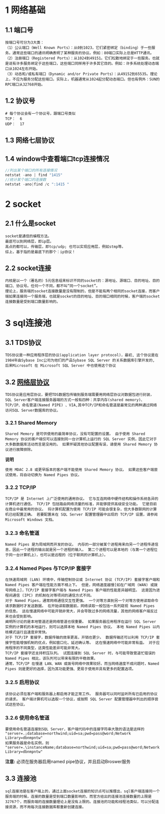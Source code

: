 # 1 网络基础
## 1.1 端口号
    按端口号可分为3大类：
    （1）公认端口（Well Known Ports）：从0到1023，它们紧密绑定（binding）于一些服务。通常这些端口的通讯明确表明了某种服务的协议。例如：80端口实际上总是HTTP通讯。   
    （2）注册端口（Registered Ports）：从1024到49151。它们松散地绑定于一些服务。也就是说有许多服务绑定于这些端口，这些端口同样用于许多其它目的。例如：许多系统处理动态端口从1024左右开始。  
    （3）动态和/或私有端口（Dynamic and/or Private Ports）：从49152到65535。理论上，不应为服务分配这些端口。实际上，机器通常从1024起分配动态端口。但也有例外：SUN的RPC端口从32768开始。  
## 1.2 协议号
    # 每个协议会有一个协议号，跟端口号类似
    TCP：  6 
    UDP：  17

## 1.3 网络七层协议
## 1.4 window中查看端口tcp连接情况
```csharp
//列出某个端口的所有连接情况
netstat -ano | find "1415"
//统计某个端口的连接数
netstat -ano|find /c ":1415 "
```
# 2 socket
## 2.1 什么是socket
    socket是通信的编程方法。
    最底可以到网络层，即ip层。
    高点的都可以，传输层，即tcp/udp; 也可以实现应用层，例如stmp等。
    综上，基于指的是最底下的那个：ip协议！
## 2.2 socket连接
    内核是以一个（著名的）5元信息组来标识不同的socket的：源地址、源端口、目的地址、目的端口、协议号。任何一个不同，都不叫“同一个socket”。
    理论上，服务端的socket连接数量是没有限制的，但是不能有两个相同的socket连接，而客户端如果连接同一个服务端，也就是socket的目的地址、目的端口相同的时候，客户端的socket连接数量是受到端口数量影响的。
# 3 sql连接池
## 3.1 TDS协议
    TDS协议是一种应用程序层的协议(application layer protocol)，最初, 这个协议是在1984年由Sybase Inc公司为他们的产品Sybase SQL Server 的关系数据库引擎开发的, 后来Microsoft 在 Microsoft SQL Server 中也使用这个协议
## 3.2 [网络层协议](https://msdn.microsoft.com/zh-cn/library/ms187892.aspx)
    TDS协议是应用层协议，要把TDS数据包传输到服务端需要用网络层协议对数据包进行封装，SQL Server客户端连接服务器端的方式一般有四种：共享内存(shared memory)、TCP/IP、命名管道(Named PIPE) 、VIA,其中TCP/IP和命名管道是最常见的两种通过网络访问SQL Server数据库的协议。
### 3.2.1 Shared Memory
    Shared Memory 是可供使用的最简单协议，没有可配置的设置。 由于使用 Shared Memory 协议的客户端仅可以连接到同一台计算机上运行的 SQL Server 实例，因此它对于大多数数据库活动而言是没用的。 如果怀疑其他协议配置有误，请使用 Shared Memory 协议进行故障排除。

**说明**
    
    使用 MDAC 2.8 或更早版本的客户端不能使用 Shared Memory 协议。 如果这些客户端尝试使用，将自动切换为 Named Pipes 协议。

### 3.2.2 TCP/IP
    TCP/IP 是 Internet 上广泛使用的通用协议。 它与互连网络中硬件结构和操作系统各异的计算机进行通信。 TCP/IP 包括路由网络流量的标准，并能够提供高级安全功能。 它是目前在商业中最常用的协议。 将计算机配置为使用 TCP/IP 可能会很复杂，但大多数联网的计算机已经配置正确。 若要配置未在 SQL Server 配置管理器中出现的 TCP/IP 设置，请参阅 Microsoft Windows 文档。

### 3.2.3 命名管道
    Named Pipes 是为局域网而开发的协议。 内存的一部分被某个进程用来向另一个进程传递信息，因此一个进程的输出就是另一个进程的输入。 第二个进程可以是本地的（与第一个进程位于同一台计算机上），也可以是远程的（位于联网的计算机上）。

### 3.2.4 Named Pipes 与TCP/IP 套接字
    在快速局域网 (LAN) 环境中，传输控制协议或 Internet 协议 (TCP/IP) 套接字客户端和 Named Pipes 客户端在性能方面不相上下。 但是，网络速度越慢[如在广域网 (WAN) 或拨号网络上]，TCP/IP 套接字客户端与 Named Pipes 客户端的性能差异越明显。 这是因为进程间通信 (IPC) 的机制在对等项间的通信方式不同。
    对于 Named Pipes，通常网络通信交互性更强。 一个对等方直到另一个对等方使用读取命令请求数据时才发送数据。 在开始读取数据前，网络读取一般包括一系列窥视 Named Pipes 的信息。 这在慢速网络中可能开销非常大，并会导致过多的网络流量，其他的网络客户端反过来也会受到影响。
    阐明所讨论的是本地管道还是网络管道也很重要。 如果服务器应用程序在运行 SQL Server 实例的计算机的本地运行，则可以选择本地 Named Pipes 协议。 本地 Named Pipes 以内核模式运行且速度非常快。
    对于 TCP/IP 套接字，数据传输的效率更高，开销也更少。 数据传输还可以利用 TCP/IP 套接字性能增强机制的优点，例如窗口化、延迟确认等。 这在慢速网络中可能非常有益。 对于应用程序的不同类型，这类性能差异可能非常大。
    TCP/IP 套接字还支持积压队列。 试图连接到 SQL Server 时，与可能导致管道忙错误的 Named Pipes 相比，该队列可以带来有限的平稳效果。
    通常，TCP/IP 在慢速 LAN、WAN 或拨号网络中效果较好。而当网络速度不成问题时，Named Pipes 则是更好的选择，因为其功能更强、更易于使用并具有更多的配置选项。

### 3.2.5 启用协议
    该协议必须在客户端和服务器上都启用才能正常工作。 服务器可以同时监听所有已启用的协议的请求。 客户端计算机可以选取一个协议，或按照 SQL Server 配置管理器中列出的顺序尝试这些协议。

### 3.2.6 使用命名管道
    要使用命名管道连接到SQL Server，客户端代码中的连接字符串大致的语法是这样的
    "server=.;database=northwind;uid=sa;pwd=pass@word;Network Library=dbnmpntw"
    如果服务器是命名实例，则
    "server=.\instanceName;database=northwind;uid=sa;pwd=pass@word;Network Library=dbnmpntw"

**注意:** 必须在服务器启用named pipe协议，并且启动Broswer服务
## 3.3 连接池
    sql连接池是在客户端上的，通过上面socket连接的知识点可以推理出，sql客户端连接同一个服务端的时候，连接的数量是受到端口数量影响的，而官方给出的连接池连接数量的上限是32767个，而服务端的连接数量理论上是没有上限的。连接池的功能和线程池类似，可以分配连接资源，而不用每次连接数据库都重新创建连接。


